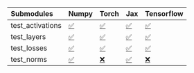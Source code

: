| Submodules       | Numpy                                                                                                                           | Torch                                                                                                                           | Jax                                                                                                                             | Tensorflow                                                                                                                      |
|:-----------------|:--------------------------------------------------------------------------------------------------------------------------------|:--------------------------------------------------------------------------------------------------------------------------------|:--------------------------------------------------------------------------------------------------------------------------------|:--------------------------------------------------------------------------------------------------------------------------------|
| test_activations | <a href="https://github.com/unifyai/ivy/runs/8005731492?check_suite_focus=true" rel="noopener noreferrer" target="_blank">✅</a> | <a href="https://github.com/unifyai/ivy/runs/8005731819?check_suite_focus=true" rel="noopener noreferrer" target="_blank">✅</a> | <a href="https://github.com/unifyai/ivy/runs/8005732184?check_suite_focus=true" rel="noopener noreferrer" target="_blank">✅</a> | <a href="https://github.com/unifyai/ivy/runs/8005732531?check_suite_focus=true" rel="noopener noreferrer" target="_blank">✅</a> |
| test_layers      | <a href="https://github.com/unifyai/ivy/runs/8005731585?check_suite_focus=true" rel="noopener noreferrer" target="_blank">✅</a> | <a href="https://github.com/unifyai/ivy/runs/8005731895?check_suite_focus=true" rel="noopener noreferrer" target="_blank">✅</a> | <a href="https://github.com/unifyai/ivy/runs/8005732280?check_suite_focus=true" rel="noopener noreferrer" target="_blank">✅</a> | <a href="https://github.com/unifyai/ivy/runs/8005732608?check_suite_focus=true" rel="noopener noreferrer" target="_blank">✅</a> |
| test_losses      | <a href="https://github.com/unifyai/ivy/runs/8005731656?check_suite_focus=true" rel="noopener noreferrer" target="_blank">✅</a> | <a href="https://github.com/unifyai/ivy/runs/8005731988?check_suite_focus=true" rel="noopener noreferrer" target="_blank">✅</a> | <a href="https://github.com/unifyai/ivy/runs/8005732355?check_suite_focus=true" rel="noopener noreferrer" target="_blank">✅</a> | <a href="https://github.com/unifyai/ivy/runs/8005732677?check_suite_focus=true" rel="noopener noreferrer" target="_blank">✅</a> |
| test_norms       | <a href="https://github.com/unifyai/ivy/runs/8005731745?check_suite_focus=true" rel="noopener noreferrer" target="_blank">✅</a> | <a href="https://github.com/unifyai/ivy/runs/8005732070?check_suite_focus=true" rel="noopener noreferrer" target="_blank">❌</a> | <a href="https://github.com/unifyai/ivy/runs/8005732455?check_suite_focus=true" rel="noopener noreferrer" target="_blank">✅</a> | <a href="https://github.com/unifyai/ivy/runs/8005732764?check_suite_focus=true" rel="noopener noreferrer" target="_blank">❌</a> |